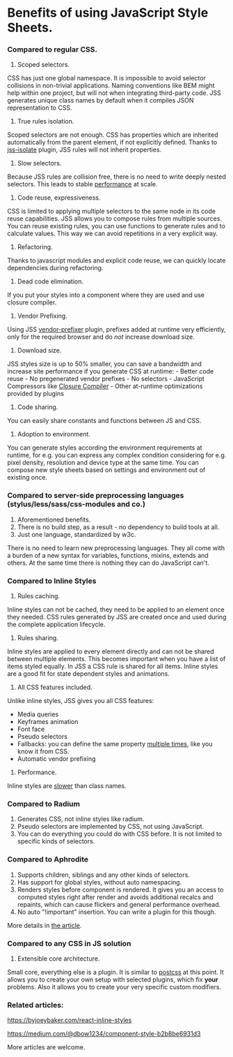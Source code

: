 # Benefits of using JavaScript Style Sheets.

### Compared to regular CSS.

1. Scoped selectors.

  CSS has just one global namespace. It is impossible to avoid selector collisions in non-trivial applications. Naming conventions like BEM might help within one project, but will not when integrating third-party code. JSS generates unique class names by default when it compiles JSON representation to CSS.

1. True rules isolation.

  Scoped selectors are not enough. CSS has properties which are inherited automatically from the parent element, if not explicitly defined. Thanks to [jss-isolate](https://github.com/cssinjs/jss-isolate) plugin, JSS rules will not inherit properties.

1. Slow selectors.

  Because JSS rules are collision free, there is no need to write deeply nested selectors. This leads to stable [performance](./performance.md) at scale.

1. Code reuse, expressiveness.

  CSS is limited to applying multiple selectors to the same node in its code reuse capabilities.
JSS allows you to compose rules from multiple sources. You can reuse existing rules, you can use functions to generate rules and to calculate values. This way we can avoid repetitions in a very explicit way.

1. Refactoring.

  Thanks to javascript modules and explicit code reuse, we can quickly locate dependencies during refactoring.

1. Dead code elimination.

  If you put your styles into a component where they are used and use closure compiler.

1. Vendor Prefixing.

  Using JSS [vendor-prefixer](https://github.com/cssinjs/jss-vendor-prefixer) plugin, prefixes added at runtime very efficiently, only for the required browser and do *not* increase download size.

1. Download size.

  JSS styles size is up to 50% smaller, you can save a bandwidth and increase site performance if you generate CSS at runtime:
    - Better code reuse
    - No pregenerated vendor prefixes
    - No selectors
    - JavaScript Compressors like [Closure Compiler](https://closure-compiler.appspot.com)
    - Other at-runtime optimizations provided by plugins

1. Code sharing.

  You can easily share constants and functions between JS and CSS.

1. Adoption to environment.

  You can generate styles according the environment requirements at runtime, for e.g. you can express any complex condition considering for e.g. pixel density, resolution and device type at the same time. You can compose new style sheets based on settings and environment out of existing once.

### Compared to server-side preprocessing languages (stylus/less/sass/css-modules and co.)

1. Aforementioned benefits.
1. There is no build step, as a result - no dependency to build tools at all.
1. Just one language, standardized by w3c.

  There is no need to learn new preprocessing languages. They all come with a burden of a new syntax for variables, functions, mixins, extends and others. At the same time there is nothing they can do JavaScript can't.


### Compared to Inline Styles

1. Rules caching.

  Inline styles can not be cached, they need to be applied to an element once they needed. CSS rules generated by JSS are created once and used during the complete application lifecycle.

1. Rules sharing.

  Inline styles are applied to every element directly and can not be shared between multiple elements. This becomes important when you have a list of items styled equally. In JSS a CSS rule is shared for all items.
  Inline styles are a good fit for state dependent styles and animations.

1. All CSS features included.

  Unlike inline styles, JSS gives you all CSS features:
  - Media queries
  - Keyframes animation
  - Font face
  - Pseudo selectors
  - Fallbacks: you can define the same property [multiple times](./json-api.md#fallbacks), like you know it from CSS.
  - Automatic vendor prefixing

1. Performance.

Inline styles are [slower](./performance.md) than class names.

### Compared to Radium

1. Generates CSS, not inline styles like radium.
2. Pseudo selectors are implemented by CSS, not using JavaScript.
3. You can do everything you could do with CSS before. It is not limited to specific kinds of selectors.

### Compared to Aphrodite

1. Supports children, siblings and any other kinds of selectors.
2. Has support for global styles, without auto namespacing.
3. Renders styles before component is rendered. It gives you an access to computed styles right after render and avoids additional recalcs and repaints, which can cause flickers and general performance overhead.
4. No auto "!important" insertion. You can write a plugin for this though.

More details in [the article](https://medium.com/@oleg008/aphrodite-vs-jss-a15761b91ee3).

### Compared to any CSS in JS solution

1. Extensible core architecture.

  Small core, everything else is a plugin. It is similar to [postcss](http://postcss.org/) at this point. It allows you to create your own setup with selected plugins, which fix **your** problems. Also it allows you to create your very specific custom modifiers.

### Related articles:
https://byjoeybaker.com/react-inline-styles

https://medium.com/@dbow1234/component-style-b2b8be6931d3

More articles are welcome.

